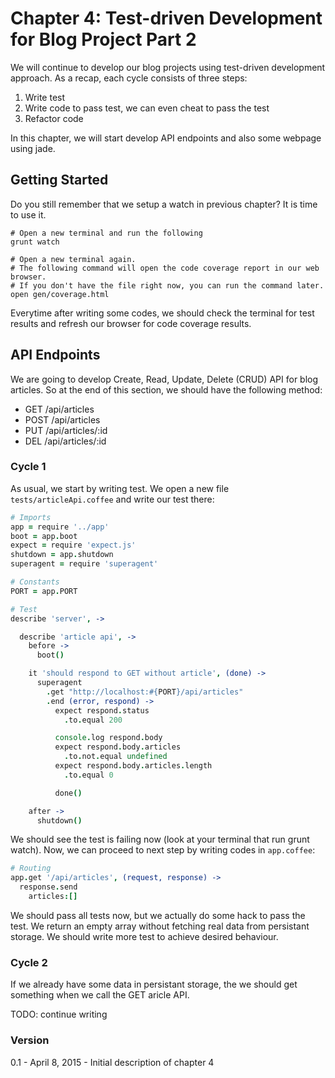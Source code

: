 Chapter 4: Test-driven Development for Blog Project Part 2
==========================================================

We will continue to develop our blog projects using test-driven development approach. As a recap, each cycle consists of three steps:

1. Write test 
2. Write code to pass test, we can even cheat to pass the test
3. Refactor code

In this chapter, we will start develop API endpoints and also some webpage using jade. 

## Getting Started

Do you still remember that we setup a watch in previous chapter? It is time to use it.

```Shell
# Open a new terminal and run the following
grunt watch

# Open a new terminal again.
# The following command will open the code coverage report in our web browser.
# If you don't have the file right now, you can run the command later.
open gen/coverage.html
```

Everytime after writing some codes, we should check the terminal for test results and refresh our browser for code coverage results. 

## API Endpoints

We are going to develop Create, Read, Update, Delete (CRUD) API for blog articles. So at the end of this section, we should have the following method:

- GET /api/articles
- POST /api/articles
- PUT /api/articles/:id
- DEL /api/articles/:id

### Cycle 1

As usual, we start by writing test. We open a new file `tests/articleApi.coffee` and write our test there:

```CoffeeScript
# Imports
app = require '../app'
boot = app.boot
expect = require 'expect.js'
shutdown = app.shutdown
superagent = require 'superagent'

# Constants
PORT = app.PORT

# Test
describe 'server', ->

  describe 'article api', ->
    before ->
      boot()

    it 'should respond to GET without article', (done) ->
      superagent
        .get "http://localhost:#{PORT}/api/articles"
        .end (error, respond) ->
          expect respond.status
            .to.equal 200

          console.log respond.body
          expect respond.body.articles
            .to.not.equal undefined
          expect respond.body.articles.length
            .to.equal 0

          done()

    after ->
      shutdown()
```

We should see the test is failing now (look at your terminal that run grunt watch). Now, we can proceed to next step by writing codes in `app.coffee`:

```CoffeeScript
# Routing
app.get '/api/articles', (request, response) ->
  response.send
    articles:[]
```

We should pass all tests now, but we actually do some hack to pass the test. We return an empty array without fetching real data from persistant storage. We should write more test to achieve desired behaviour. 

### Cycle 2

If we already have some data in persistant storage, the we should get something when we call the GET aricle API. 

TODO: continue writing

### Version

0.1 - April 8, 2015 - Initial description of chapter 4
